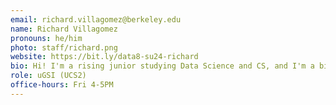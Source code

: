```yaml
---
email: richard.villagomez@berkeley.edu
name: Richard Villagomez
pronouns: he/him
photo: staff/richard.png
website: https://bit.ly/data8-su24-richard
bio: Hi! I'm a rising junior studying Data Science and CS, and I'm a big fan of iced mochas, Mario Kart, and Data 8. My goal is to make data science accessible to everyone!
role: uGSI (UCS2)
office-hours: Fri 4-5PM
---
```

